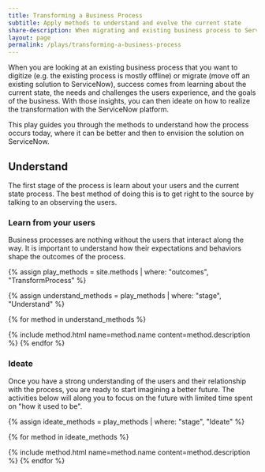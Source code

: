 ```yaml
---
title: Transforming a Business Process
subtitle: Apply methods to understand and evolve the current state
share-description: When migrating and existing business process to ServiceNow you can follow this play to drive understanding of the current state, ideate how to best leverage the platform to improve the efficiency and usability of the process and validate that the solution will resonate with users and stakeholders.
layout: page
permalink: /plays/transforming-a-business-process
---
```

When you are looking at an existing business process that you want to digitize (e.g. the existing process is mostly offline) or migrate (move off an existing solution to ServiceNow), success comes from learning about the current state, the needs and challenges the users experience, and the goals of the business. With those insights, you can then ideate on how to realize the transformation with the ServiceNow platform.

This play guides you through the methods to understand how the process occurs today, where it can be better and then to envision the solution on ServiceNow.


## Understand
The first stage of the process is learn about your users and the current state process. The best method of doing this is to get right to the source by talking to an observing the users.

### Learn from your users
Business processes are nothing without the users that interact along the way. It is important to understand how their expectations and behaviors shape the outcomes of the process.
<div class="method-group">
{% assign play_methods = site.methods | where: "outcomes", "TransformProcess" %}

{% assign understand_methods = play_methods | where: "stage", "Understand" %}

{% for method in understand_methods %}

{% include method.html name=method.name content=method.description %}
{% endfor %}
</div>

### Ideate
Once you have a strong understanding of the users and their relationship with the process, you are ready to start imagining a better future. The activities below will along you to focus on the future with limited time spent on "how it used to be".
<div class="method-group">
{% assign ideate_methods = play_methods | where: "stage", "Ideate" %}

{% for method in ideate_methods %}

{% include method.html name=method.name content=method.description %}
{% endfor %}
</div>
